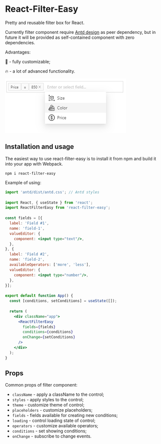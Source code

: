 # React-Filter-Easy

Pretty and reusable filter box for React.

Currently filter component require [Antd design](https://www.npmjs.com/package/antd) as peer dependency, but in future it will be provided as self-contained component with zero dependencies. 

Advantages:

💅 - fully customizable;

🔥 - a lot of advanced functionality.

![Demo image](./assets/demo.png)

## Installation and usage

The easiest way to use react-filter-easy is to install it from npm and build it into your app with Webpack.
```
npm i react-filter-easy
```

Example of using:
```jsx
import 'antd/dist/antd.css'; // Antd styles

import React, { useState } from 'react';
import ReactFilterEasy from 'react-filter-easy';

const fields = [{
  label: 'Field #1',
  name: 'field-1',
  valueEditor: {
    component: <input type="text"/>,
  },
}, {
  label: 'Field #2',
  name: 'field-2',
  availableOperators: ['more', 'less'],
  valueEditor: {
    component: <input type="number"/>,
  },
}];

export default function App() {
  const [conditions, setConditions] = useState([]);

  return (
    <div className="app">
      <ReactFilterEasy
        fields={fields}
        conditions={conditions}
        onChange={setConditions}
      />
    </div>
  );
}
```

## Props

Common props of filter component:
* `className` - apply a className to the control;
* `styles` - apply styles to the control;
* `theme` - customize theme of control;
* `placeholders` - customize placeholders;
* `fields` - fields available for creating new conditions;
* `loading` - control loading state of control;
* `operators` - customize available operators;
* `conditions` - set showing conditions;
* `onChange` - subscribe to change events.

